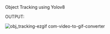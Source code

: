 Object Tracking using Yolov8

OUTPUT:

![obj_tracking-ezgif com-video-to-gif-converter](https://github.com/Itachi-6/Object-tracking-yolov8/assets/150267189/3ea48ffe-1861-4128-9f06-4d4650f133d4)
